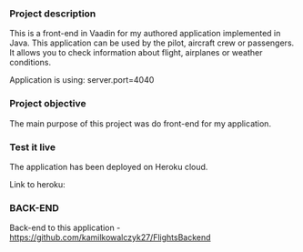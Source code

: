 ### **Project description**

This is a front-end in Vaadin for my authored application implemented in Java. This application can be used by the pilot, aircraft crew or passengers. It allows you to check information about flight, airplanes or weather conditions.

Application is using: server.port=4040

### **Project objective**

The main purpose of this project was do front-end for my application.

### **Test it live**

The application has been deployed on Heroku cloud.

Link to heroku:

### **BACK-END**

Back-end to this application - https://github.com/kamilkowalczyk27/FlightsBackend
